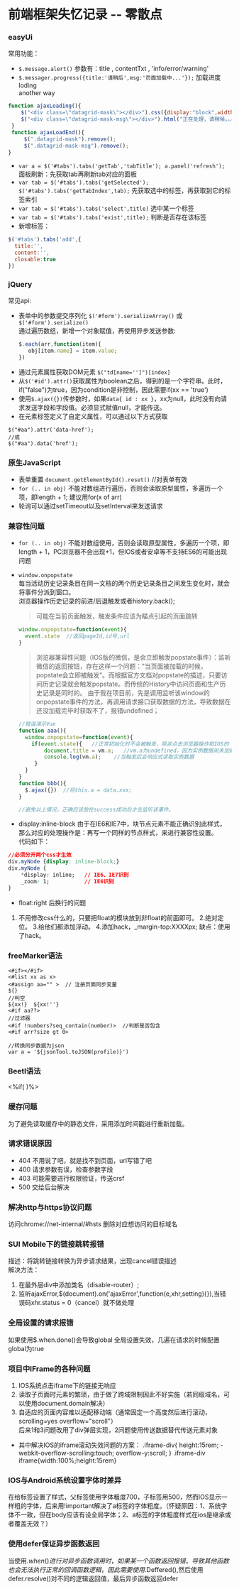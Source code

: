 # 前端框架失忆记录 -- 零散点 

### easyUi

常用功能：
* `$.message.alert()`  参数有：title , contentTxt , 'info/error/warning' 
* `$.messager.progress({title:'请稍后',msg:'页面加载中...'});`  加载进度loding  
another way
```javascript
function ajaxLoading(){   
    $("<div class=\"datagrid-mask\"></div>").css({display:"block",width:"100%",height:$(window).height()}).appendTo("body");   
    $("<div class=\"datagrid-mask-msg\"></div>").html("正在处理，请稍候。。。").appendTo("body").css({display:"block",left:($(document.body).outerWidth(true) - 190) / 2,top:($(window).height() - 45) / 2});   
 }   
 function ajaxLoadEnd(){   
     $(".datagrid-mask").remove();   
     $(".datagrid-mask-msg").remove();               
} 
```
* `var a = $('#tabs').tabs('getTab','tabTitle'); a.panel('refresh');`  面板刷新：先获取tab再刷新tab对应的面板
* `var tab = $('#tabs').tabs('getSelected');  $('#tabs').tabs('getTabIndex',tab);`  先获取选中的标签，再获取到它的标签索引
* `var tab = $('#tabs').tabs('select',title)`  选中某一个标签
* `var tab = $('#tabs').tabs('exist',title);`  判断是否存在该标签 
*  新增标签：
``` javascript
$('#tabs').tabs('add',{
  title:'',
  content:'',
  closable:true
})
```

### jQuery
常见api:
* 表单中的参数提交序列化 `$('#form').serializeArray()` 或 `$('#form').serialize()`  
通过遍历数组，新增一个对象赋值，再使用异步发送参数:
  ```javascript
  $.each(arr,function(item){
     obj[item.name] = item.value;
  })
  ```
* 通过元素属性获取DOM元素  `$("td[name='']")[index]` 
* 从`$('#id').attr()`获取属性为boolean之后，得到的是一个字符串。此时，if("false")为true，因为condition是非控制，因此需要if(xx == 'true')
* 使用`$.ajax({})`传参数时，如果`data{ id : xx }`，xx为null，此时没有向请求发送字段和字段值。必须显式赋值null，才能传送。 
* 在元素标签定义了自定义属性，可以通过以下方式获取  
```jquery
$("#aa").attr('data-href');
//或
$("#aa").data('href');
```
### 原生JavaScript
* 表单重置 `document.getElementById().reset()` //对表单有效
* `for (.. in obj)` 不能对数组进行遍历，否则会读取原型属性，多遍历一个项，即length + 1; 建议用for(x of arr)
* 轮询可以通过setTimeout以及setInterval来发送请求

### 兼容性问题
* `for (.. in obj)` 不能对数组使用，否则会读取原型属性，多遍历一个项，即length + 1，PC浏览器不会出现+1，但IOS或者安卓等不支持ES6的可能出现问题

* `window.onpopstate`    
  每当活动历史记录条目在同一文档的两个历史记录条目之间发生变化时，就会将事件分派到窗口。  
  浏览器操作历史记录的前进/后退触发或者history.back();  
  > 可能在当前页面触发，触发条件应该为瞄点引起的页面跳转
  ```javascript
  window.onpopstate=function(event){
    event.state  //返回pageId,id号,url
  }
  ```
  > 浏览器兼容性问题（IOS版的微信，是会立即触发popstate事件）：监听微信的返回按钮，存在这样一个问题："当页面被加载的时候，popstate会立即被触发"。而根据官方文档对popstate的描述，只要访问历史记录就会触发popstate。而传统的History中访问页面和生产历史记录是同时的。
  由于我在项目前，先是调用监听该window的onpopstate事件的方法，再调用请求接口获取数据的方法，导致数据在还没加载完毕时获取不了，报错undefined；
  ```javascript
  //错误演示Vue
  function aaa(){
    window.onpopstate=function(event){
      if(event.state){   //正常初始化时不会被触发，除非点击浏览器操作和IOS的
          document.title = vm.a;   //vm.a为undefined，因为实例数据尚未加载完毕，且该方法声明比请求接口数据更早
          console.log(vm.a);    //当触发后会响应式读取实例数据
       }
    }
  }
  function bbb(){
    $.ajax({})  //将this.a = data.xxx;
  }
  
  //避免以上情况，正确应该放在success成功后才去监听该事件。
  ```

* display:inline-block
由于在IE6和IE7中，块节点元素不能正确识别此样式，那么对应的处理操作是：再写一个同样的节点样式，来进行兼容性设置。  
代码如下：
```css
//必须分开两个css才生效
div.myNode {display: inline-block;}
div.myNode {
    *display: inline;   // IE6、IE7识别
    _zoom: 1;           // IE6识别
}
```

* float:right 后换行的问题
1. 不用修改css什么的，只要把float的模块放到非float的前面即可。 
2.绝对定位。
3.给他们都添加浮动。
4.添加hack，_margin-top:XXXXpx;  缺点：使用了hack。

### freeMarker语法
```
<#if></#if>
<#list xx as x>
<#assign aa="" >  // 注册页面同步变量
${}
//判空
${xx!}  ${xx!''}
<#if aa??>
//过滤器
<#if !numbers?seq_contain(number)>  //判断是否包含
<#if arr?size gt 0>

//转换同步数据为json
var a = '${jsonTool.toJSON(profile)}')
```


### Beetl语法
<%if( )%>


### 缓存问题
为了避免读取缓存中的静态文件，采用添加时间戳进行重新加载。

### 请求错误原因
* 404 不用说了吧，就是找不到页面，url写错了吧
* 400 请求参数有误，检查参数字段
* 403 可能需要进行权限验证，传送crsf
* 500 交给后台解决

### 解决http与https协议问题
访问chrome://net-internal/#hsts
删除对应想访问的目标域名

### SUI Mobile下的链接跳转报错
描述：将跳转链接转换为异步请求结果，出现cancel错误描述  
解决方法：
1. 在最外层div中添加类名（disable-router）;  
2. 监听ajaxError,$(document).on('ajaxError',function(e,xhr,setting){}),当错误码xhr.status = 0（cancel）就不做处理  

### 全局设置的请求报错
如果使用$.when.done()会导致global 全局设置失效，几遍在请求的时候配置global为true

### 项目中IFrame的各种问题
1. IOS系统点击iframe下的链接无响应
2. 读取子页面时元素的繁琐，由于做了跨域限制因此不好实施（若同级域名，可以使用document.domain解决）
3. 自适应的页面内容难以适配移动端（通常固定一个高度然后进行滚动，scrolling=yes overflow="scroll"）  
后来1和3问题改用了div弹层实现，2问题使用传送数据替代传送元素对象

* 其中解决IOS的iframe滚动失效问题的方案：
.iframe-div{
height:15rem;
-webkit-overflow-scrolling:touch;
overflow-y:scroll;
}
.iframe-div iframe{width:100%;height:15rem}

### IOS与Android系统设置字体时差异
在<span><a></a></span>给标签设置了样式，父标签使用字体粗度700，子标签用500，然而IOS显示一样粗的字体，后来用!important解决了a标签的字体粗度。（怀疑原因：1、系统字体不一致，但在body应该有设全局字体；2、a标签的字体粗度样式在ios是继承或者覆盖无效？）
 
### 使用defer保证异步函数返回  
当使用$.when()进行对异步函数调用时，如果某一个函数返回报错，导致其他函数也会无法执行正常的回调函数逻辑，因此需要使用$.Deffered(),然后使用defer.resolve()对不同的逻辑返回值，最后异步函数返回defer
